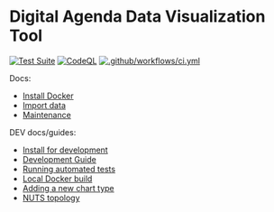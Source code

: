 # Digital Agenda Data Visualization Tool

[![Test Suite](https://github.com/digital-agenda-data/digital-agenda/actions/workflows/tests.yml/badge.svg?branch=master)](https://github.com/digital-agenda-data/digital-agenda/actions/workflows/tests.yml)
[![CodeQL](https://github.com/digital-agenda-data/digital-agenda/actions/workflows/github-code-scanning/codeql/badge.svg)](https://github.com/digital-agenda-data/digital-agenda/actions/workflows/github-code-scanning/codeql)
[![.github/workflows/ci.yml](https://github.com/digital-agenda-data/digital-agenda/actions/workflows/ci.yml/badge.svg)](https://github.com/digital-agenda-data/digital-agenda/actions/workflows/ci.yml)

Docs:

 - [Install Docker](docs/install_docker.md)
 - [Import data](docs/import.md)
 - [Maintenance](docs/maintenance.md)

DEV docs/guides:

 - [Install for development](docs/install_develop.md)
 - [Development Guide](./docs/development_guide.md)
 - [Running automated tests](./docs/tests.md)
 - [Local Docker build](docs/local_docker_build.md)
 - [Adding a new chart type](./docs/adding_new_chart.md)
 - [NUTS topology](./docs/nuts.md)

